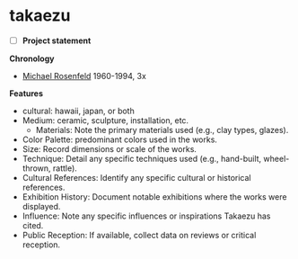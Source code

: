 # takaezu
- [ ] **Project statement**

**Chronology** 
- [Michael Rosenfeld](https://www.michaelrosenfeldart.com/artists/toshiko-takaezu-1922-2011) 1960-1994, 3x


**Features**
- cultural: hawaii, japan, or both 
- Medium: ceramic, sculpture, installation, etc.
    - Materials: Note the primary materials used (e.g., clay types, glazes).
- Color Palette: predominant colors used in the works.
- Size: Record dimensions or scale of the works.
- Technique: Detail any specific techniques used (e.g., hand-built, wheel-thrown, rattle).
- Cultural References: Identify any specific cultural or historical references.
- Exhibition History: Document notable exhibitions where the works were displayed.
- Influence: Note any specific influences or inspirations Takaezu has cited.
- Public Reception: If available, collect data on reviews or critical reception.
